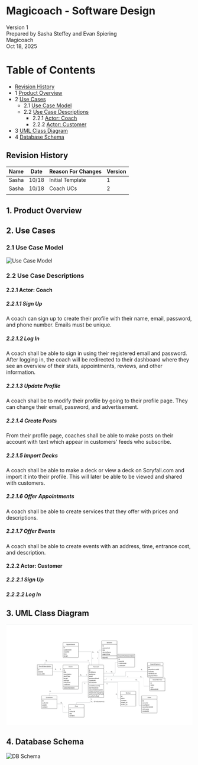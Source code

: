 # Magicoach - Software Design

Version 1  
Prepared by Sasha Steffey and Evan Spiering\
Magicoach\
Oct 18, 2025

Table of Contents
=================
* [Revision History](#revision-history)
* 1 [Product Overview](#1-product-overview)
* 2 [Use Cases](#2-use-cases)
    * 2.1 [Use Case Model](#21-use-case-model)
    * 2.2 [Use Case Descriptions](#22-use-case-descriptions)
        * 2.2.1 [Actor: Coach](#221-actor-coach)
        * 2.2.2 [Actor: Customer](#222-actor-customer)
* 3 [UML Class Diagram](#3-uml-class-diagram)
* 4 [Database Schema](#4-database-schema)

## Revision History
| Name  | Date  | Reason For Changes | Version |
|-------|-------|--------------------|---------|
| Sasha | 10/18 | Initial Template   | 1       |
| Sasha | 10/18 | Coach UCs          | 2       |
|       |       |                    |         |

## 1. Product Overview

## 2. Use Cases
### 2.1 Use Case Model
![Use Case Model](https://github.com/cmsteffey/340-team2/blob/main/doc/Object-Oriented-Design/use-case.png)

### 2.2 Use Case Descriptions

#### 2.2.1 Actor: Coach
##### 2.2.1.1 Sign Up
A coach can sign up to create their profile with their name, email, password, and phone number. Emails must be unique.
##### 2.2.1.2 Log In
A coach shall be able to sign in using their registered email and password. After logging in, the coach
will be redirected to their dashboard where they see an overview of their stats, appointments, reviews, and other information.
##### 2.2.1.3 Update Profile
A coach shall be to modify their profile by going to their profile page. They can change their email, password, and advertisement.
##### 2.2.1.4 Create Posts
From their profile page, coaches shall be able to make posts on their account with text which appear in customers' feeds
who subscribe.
##### 2.2.1.5 Import Decks
A coach shall be able to make a deck or view a deck on Scryfall.com and import it into their profile. This will later be able to be viewed
and shared with customers.
##### 2.2.1.6 Offer Appointments
A coach shall be able to create services that they offer with prices and descriptions. 
##### 2.2.1.7 Offer Events
A coach shall be able to create events with an address, time, entrance cost, and description.

#### 2.2.2 Actor: Customer
##### 2.2.2.1 Sign Up
##### 2.2.2.2 Log In

## 3. UML Class Diagram
![UML Class Diagram](https://github.com/cmsteffey/340-team2/blob/main/doc/Object-Oriented-Design/class-diagram.png)
## 4. Database Schema
![DB Schema](https://github.com/cmsteffey/340-team2/blob/main/doc/Object-Oriented-Design/schema.png)